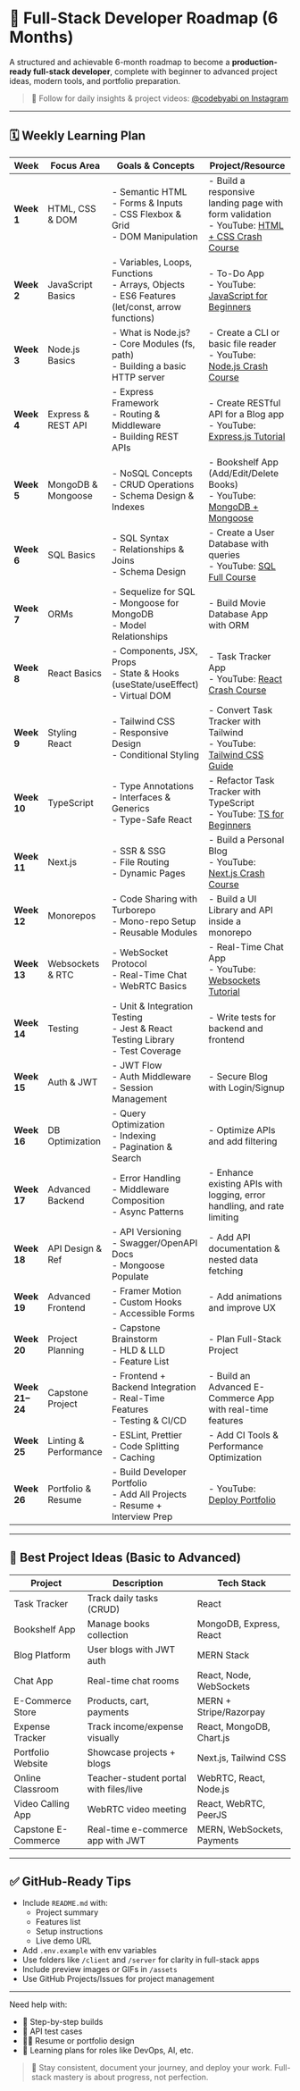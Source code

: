 # 🚀 Full-Stack Developer Roadmap (6 Months)

A structured and achievable 6-month roadmap to become a **production-ready full-stack developer**, complete with beginner to advanced project ideas, modern tools, and portfolio preparation.

> 🔗 Follow for daily insights & project videos: [@codebyabi on Instagram](https://www.instagram.com/codebyabi)

---

## 🗓️ Weekly Learning Plan

| **Week** | **Focus Area** | **Goals & Concepts** | **Project/Resource** |
|---------|----------------|----------------------|----------------------|
| **Week 1** | HTML, CSS & DOM | - Semantic HTML<br>- Forms & Inputs<br>- CSS Flexbox & Grid<br>- DOM Manipulation | - Build a responsive landing page with form validation<br>- YouTube: [HTML + CSS Crash Course](https://youtu.be/mU6anWqZJcc) |
| **Week 2** | JavaScript Basics | - Variables, Loops, Functions<br>- Arrays, Objects<br>- ES6 Features (let/const, arrow functions) | - To-Do App<br>- YouTube: [JavaScript for Beginners](https://youtu.be/PkZNo7MFNFg) |
| **Week 3** | Node.js Basics | - What is Node.js?<br>- Core Modules (fs, path)<br>- Building a basic HTTP server | - Create a CLI or basic file reader<br>- YouTube: [Node.js Crash Course](https://youtu.be/fBNz5xF-Kx4) |
| **Week 4** | Express & REST API | - Express Framework<br>- Routing & Middleware<br>- Building REST APIs | - Create RESTful API for a Blog app<br>- YouTube: [Express.js Tutorial](https://youtu.be/L72fhGm1tfE) |
| **Week 5** | MongoDB & Mongoose | - NoSQL Concepts<br>- CRUD Operations<br>- Schema Design & Indexes | - Bookshelf App (Add/Edit/Delete Books)<br>- YouTube: [MongoDB + Mongoose](https://youtu.be/DZBGEVgL2eE) |
| **Week 6** | SQL Basics | - SQL Syntax<br>- Relationships & Joins<br>- Schema Design | - Create a User Database with queries<br>- YouTube: [SQL Full Course](https://youtu.be/HXV3zeQKqGY) |
| **Week 7** | ORMs | - Sequelize for SQL<br>- Mongoose for MongoDB<br>- Model Relationships | - Build Movie Database App with ORM |
| **Week 8** | React Basics | - Components, JSX, Props<br>- State & Hooks (useState/useEffect)<br>- Virtual DOM | - Task Tracker App<br>- YouTube: [React Crash Course](https://youtu.be/w7ejDZ8SWv8) |
| **Week 9** | Styling React | - Tailwind CSS<br>- Responsive Design<br>- Conditional Styling | - Convert Task Tracker with Tailwind<br>- YouTube: [Tailwind CSS Guide](https://youtu.be/dFgzHOX84xQ) |
| **Week 10** | TypeScript | - Type Annotations<br>- Interfaces & Generics<br>- Type-Safe React | - Refactor Task Tracker with TypeScript<br>- YouTube: [TS for Beginners](https://youtu.be/BwuLxPH8IDs) |
| **Week 11** | Next.js | - SSR & SSG<br>- File Routing<br>- Dynamic Pages | - Build a Personal Blog<br>- YouTube: [Next.js Crash Course](https://youtu.be/1WmNXEVia8I) |
| **Week 12** | Monorepos | - Code Sharing with Turborepo<br>- Mono-repo Setup<br>- Reusable Modules | - Build a UI Library and API inside a monorepo |
| **Week 13** | Websockets & RTC | - WebSocket Protocol<br>- Real-Time Chat<br>- WebRTC Basics | - Real-Time Chat App<br>- YouTube: [Websockets Tutorial](https://youtu.be/ZKEqqIO7n-k) |
| **Week 14** | Testing | - Unit & Integration Testing<br>- Jest & React Testing Library<br>- Test Coverage | - Write tests for backend and frontend |
| **Week 15** | Auth & JWT | - JWT Flow<br>- Auth Middleware<br>- Session Management | - Secure Blog with Login/Signup |
| **Week 16** | DB Optimization | - Query Optimization<br>- Indexing<br>- Pagination & Search | - Optimize APIs and add filtering |
| **Week 17** | Advanced Backend | - Error Handling<br>- Middleware Composition<br>- Async Patterns | - Enhance existing APIs with logging, error handling, and rate limiting |
| **Week 18** | API Design & Ref | - API Versioning<br>- Swagger/OpenAPI Docs<br>- Mongoose Populate | - Add API documentation & nested data fetching |
| **Week 19** | Advanced Frontend | - Framer Motion<br>- Custom Hooks<br>- Accessible Forms | - Add animations and improve UX |
| **Week 20** | Project Planning | - Capstone Brainstorm<br>- HLD & LLD<br>- Feature List | - Plan Full-Stack Project |
| **Week 21–24** | Capstone Project | - Frontend + Backend Integration<br>- Real-Time Features<br>- Testing & CI/CD | - Build an Advanced E-Commerce App with real-time features |
| **Week 25** | Linting & Performance | - ESLint, Prettier<br>- Code Splitting<br>- Caching | - Add CI Tools & Performance Optimization |
| **Week 26** | Portfolio & Resume | - Build Developer Portfolio<br>- Add All Projects<br>- Resume + Interview Prep | - YouTube: [Deploy Portfolio](https://youtu.be/Fa4cRMaTDUI) |

---

## 🌟 Best Project Ideas (Basic to Advanced)

| **Project** | **Description** | **Tech Stack** |
|-------------|------------------|----------------|
| Task Tracker | Track daily tasks (CRUD) | React |
| Bookshelf App | Manage books collection | MongoDB, Express, React |
| Blog Platform | User blogs with JWT auth | MERN Stack |
| Chat App | Real-time chat rooms | React, Node, WebSockets |
| E-Commerce Store | Products, cart, payments | MERN + Stripe/Razorpay |
| Expense Tracker | Track income/expense visually | React, MongoDB, Chart.js |
| Portfolio Website | Showcase projects + blogs | Next.js, Tailwind CSS |
| Online Classroom | Teacher-student portal with files/live | WebRTC, React, Node.js |
| Video Calling App | WebRTC video meeting | React, WebRTC, PeerJS |
| Capstone E-Commerce | Real-time e-commerce app with JWT | MERN, WebSockets, Payments |

---

## ✅ GitHub-Ready Tips

- Include `README.md` with:
  - Project summary
  - Features list
  - Setup instructions
  - Live demo URL
- Add `.env.example` with env variables
- Use folders like `/client` and `/server` for clarity in full-stack apps
- Include preview images or GIFs in `/assets`
- Use GitHub Projects/Issues for project management

---

Need help with:
- 🧠 Step-by-step builds
- 🔮 API test cases
- 👨‍💼 Resume or portfolio design
- 📅 Learning plans for roles like DevOps, AI, etc.

> 📌 Stay consistent, document your journey, and deploy your work. Full-stack mastery is about progress, not perfection.

